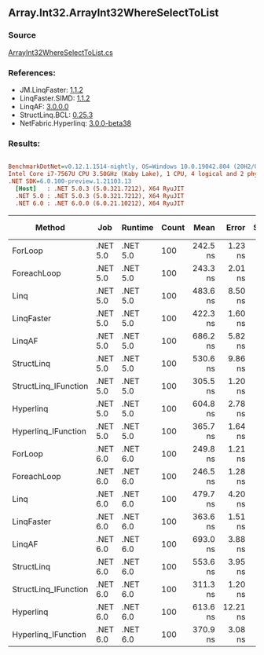 ﻿## Array.Int32.ArrayInt32WhereSelectToList

### Source
[ArrayInt32WhereSelectToList.cs](../LinqBenchmarks/Array/Int32/ArrayInt32WhereSelectToList.cs)

### References:
- JM.LinqFaster: [1.1.2](https://www.nuget.org/packages/JM.LinqFaster/1.1.2)
- LinqFaster.SIMD: [1.1.2](https://www.nuget.org/packages/LinqFaster.SIMD/1.0.3)
- LinqAF: [3.0.0.0](https://www.nuget.org/packages/LinqAF/3.0.0.0)
- StructLinq.BCL: [0.25.3](https://www.nuget.org/packages/StructLinq.BCL/0.25.3)
- NetFabric.Hyperlinq: [3.0.0-beta38](https://www.nuget.org/packages/NetFabric.Hyperlinq/3.0.0-beta38)

### Results:
``` ini

BenchmarkDotNet=v0.12.1.1514-nightly, OS=Windows 10.0.19042.804 (20H2/October2020Update)
Intel Core i7-7567U CPU 3.50GHz (Kaby Lake), 1 CPU, 4 logical and 2 physical cores
.NET SDK=6.0.100-preview.1.21103.13
  [Host]   : .NET 5.0.3 (5.0.321.7212), X64 RyuJIT
  .NET 5.0 : .NET 5.0.3 (5.0.321.7212), X64 RyuJIT
  .NET 6.0 : .NET 6.0.0 (6.0.21.10212), X64 RyuJIT


```
|               Method |      Job |  Runtime | Count |     Mean |    Error |   StdDev |   Median | Ratio | RatioSD |  Gen 0 | Gen 1 | Gen 2 | Allocated |
|--------------------- |--------- |--------- |------ |---------:|---------:|---------:|---------:|------:|--------:|-------:|------:|------:|----------:|
|              ForLoop | .NET 5.0 | .NET 5.0 |   100 | 242.5 ns |  1.23 ns |  1.02 ns | 242.8 ns |  1.00 |    0.00 | 0.3095 |     - |     - |     648 B |
|          ForeachLoop | .NET 5.0 | .NET 5.0 |   100 | 243.3 ns |  2.01 ns |  1.78 ns | 242.9 ns |  1.00 |    0.01 | 0.3095 |     - |     - |     648 B |
|                 Linq | .NET 5.0 | .NET 5.0 |   100 | 483.6 ns |  8.50 ns |  7.53 ns | 479.9 ns |  2.00 |    0.03 | 0.3595 |     - |     - |     752 B |
|           LinqFaster | .NET 5.0 | .NET 5.0 |   100 | 422.3 ns |  1.60 ns |  1.42 ns | 421.9 ns |  1.74 |    0.01 | 0.4473 |     - |     - |     936 B |
|               LinqAF | .NET 5.0 | .NET 5.0 |   100 | 686.2 ns |  5.82 ns |  5.16 ns | 683.7 ns |  2.83 |    0.02 | 0.3090 |     - |     - |     648 B |
|           StructLinq | .NET 5.0 | .NET 5.0 |   100 | 530.6 ns |  9.86 ns | 17.53 ns | 524.3 ns |  2.22 |    0.10 | 0.1755 |     - |     - |     368 B |
| StructLinq_IFunction | .NET 5.0 | .NET 5.0 |   100 | 305.5 ns |  1.20 ns |  1.00 ns | 305.4 ns |  1.26 |    0.00 | 0.1297 |     - |     - |     272 B |
|            Hyperlinq | .NET 5.0 | .NET 5.0 |   100 | 604.8 ns |  2.78 ns |  2.17 ns | 604.5 ns |  2.49 |    0.01 | 0.1297 |     - |     - |     272 B |
|  Hyperlinq_IFunction | .NET 5.0 | .NET 5.0 |   100 | 365.7 ns |  1.64 ns |  1.54 ns | 365.4 ns |  1.51 |    0.01 | 0.1297 |     - |     - |     272 B |
|              ForLoop | .NET 6.0 | .NET 6.0 |   100 | 249.8 ns |  1.21 ns |  1.08 ns | 249.6 ns |  1.03 |    0.01 | 0.3095 |     - |     - |     648 B |
|          ForeachLoop | .NET 6.0 | .NET 6.0 |   100 | 246.5 ns |  1.28 ns |  1.13 ns | 246.7 ns |  1.02 |    0.00 | 0.3095 |     - |     - |     648 B |
|                 Linq | .NET 6.0 | .NET 6.0 |   100 | 479.7 ns |  4.20 ns |  3.73 ns | 478.8 ns |  1.98 |    0.02 | 0.3595 |     - |     - |     752 B |
|           LinqFaster | .NET 6.0 | .NET 6.0 |   100 | 363.6 ns |  1.51 ns |  1.41 ns | 363.2 ns |  1.50 |    0.01 | 0.4473 |     - |     - |     936 B |
|               LinqAF | .NET 6.0 | .NET 6.0 |   100 | 693.0 ns |  3.88 ns |  3.63 ns | 692.8 ns |  2.86 |    0.02 | 0.3090 |     - |     - |     648 B |
|           StructLinq | .NET 6.0 | .NET 6.0 |   100 | 553.6 ns |  3.95 ns |  3.50 ns | 552.1 ns |  2.28 |    0.02 | 0.1755 |     - |     - |     368 B |
| StructLinq_IFunction | .NET 6.0 | .NET 6.0 |   100 | 311.3 ns |  1.20 ns |  1.07 ns | 311.5 ns |  1.28 |    0.01 | 0.1297 |     - |     - |     272 B |
|            Hyperlinq | .NET 6.0 | .NET 6.0 |   100 | 613.6 ns | 12.21 ns | 22.93 ns | 601.8 ns |  2.54 |    0.11 | 0.1297 |     - |     - |     272 B |
|  Hyperlinq_IFunction | .NET 6.0 | .NET 6.0 |   100 | 370.9 ns |  3.08 ns |  2.73 ns | 370.8 ns |  1.53 |    0.01 | 0.1297 |     - |     - |     272 B |
